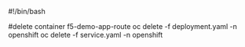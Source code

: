 #!/bin/bash

#delete container f5-demo-app-route
oc delete -f deployment.yaml -n openshift
oc delete -f service.yaml -n openshift
